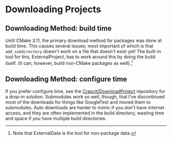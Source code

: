 # Downloading Projects

## Downloading Method: build time

Until CMake 3.11, the primary download method for packages was done at build time. This causes several issues; most important of which is that `add_subdirectory` doesn't work on a file that doesn't exist yet! The built-in tool for this, ExternalProject, has to work around this by doing the build itself. (It can, however, build non-CMake packages as well).[^1]


[^1]: Note that ExternalData is the tool for non-package data.

## Downloading Method: configure time

If you prefer configure time, see the [Crascit/DownloadProject](https://github.com/Crascit/DownloadProject) repository for a drop-in solution. Submodules work so well, though, that I've discontinued most of the downloads for things like GoogleTest and moved them to submodules. Auto downloads are harder to mimic if you
don't have internet access, and they are often implemented in the build directory, wasting time and space if you have multiple build directories.
